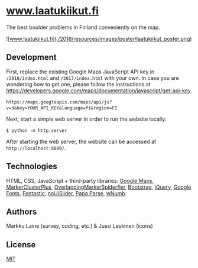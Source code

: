 # www.laatukiikut.fi

The best boulder problems in Finland conveniently on the map.

![www.laatukiikut.fi](./2018/resources/images/poster/laatukiikut_poster.png)

## Development

First, replace the existing Google Maps JavaScript API key in `/2018/index.html` and `/2017/index.html` with your own. In case you are wondering how to get one, please follow the instructions at <https://developers.google.com/maps/documentation/javascript/get-api-key>.
```console
https://maps.googleapis.com/maps/api/js?v=3&key=YOUR_API_KEY&language=fi&region=FI
```

Next, start a simple web server in order to run the website locally:
```console
$ python -m http.server
```

After starting the web server, the website can be accessed at `http://localhost:8000/`.

## Technologies

HTML, CSS, JavaScript + third-party libraries: [Google Maps](https://developers.google.com/maps/documentation/javascript/), [MarkerClusterPlus](https://github.com/mahnunchik/markerclustererplus), [OverlappingMarkerSpiderfier](https://github.com/jawj/OverlappingMarkerSpiderfier), [Bootstrap](https://getbootstrap.com/), [jQuery](https://jquery.com/), [Google Fonts](https://fonts.google.com/), [Fontastic](http://fontastic.me/), [noUiSlider](https://refreshless.com/nouislider/), [Papa Parse](https://www.papaparse.com/), [wNumb](https://refreshless.com/wnumb/).

## Authors

Markku Laine (survey, coding, etc.) & Jussi Leskinen (icons)

## License

[MIT](./LICENSE)